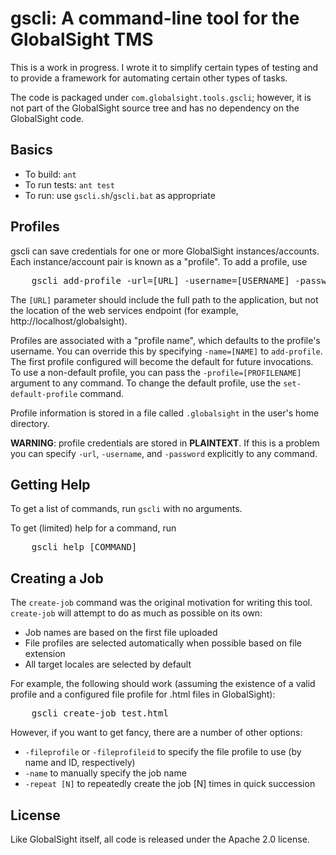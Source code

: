 gscli: A command-line tool for the GlobalSight TMS
==================================================

This is a work in progress.  I wrote it to simplify certain types of testing and to provide a framework for automating certain other types of tasks.

The code is packaged under <code>com.globalsight.tools.gscli</code>; however, it is not part of the GlobalSight source tree and has no dependency on the GlobalSight code.

Basics
------
* To build: <code>ant</code>
* To run tests: <code>ant test</code>
* To run: use <code>gscli.sh</code>/<code>gscli.bat</code> as appropriate

Profiles
--------
gscli can save credentials for one or more GlobalSight instances/accounts.  Each instance/account pair is known as a "profile".  To add a profile, use

<pre>
    gscli add-profile -url=[URL] -username=[USERNAME] -password=[PASSWORD]
</pre>

The <code>[URL]</code> parameter should include the full path to the application, but not the location of the web services endpoint (for example, http://localhost/globalsight).

Profiles are associated with a "profile name", which defaults to the profile's username.  You can override this by specifying <code>-name=[NAME]</code> to <code>add-profile</code>.  The first profile configured will become the default for future invocations.  To use a non-default profile, you can pass the <code>-profile=[PROFILENAME]</code> argument to any command.  To change the default profile, use the <code>set-default-profile</code> command.

Profile information is stored in a file called <code>.globalsight</code> in the user's home directory.  

<b>WARNING</b>: profile credentials are stored in <b>PLAINTEXT</b>.  If this is a problem you can specify <code>-url</code>, <code>-username</code>, and <code>-password</code> explicitly to any command.

Getting Help
------------
To get a list of commands, run <code>gscli</code> with no arguments.

To get (limited) help for a command, run

<pre>
    gscli help [COMMAND]
</pre>

Creating a Job
--------------

The <code>create-job</code> command was the original motivation for writing this tool.  <code>create-job</code> will attempt to do as much as possible on its own:

* Job names are based on the first file uploaded
* File profiles are selected automatically when possible based on file extension
* All target locales are selected by default

For example, the following should work (assuming the existence of a valid profile and a configured file profile for .html files in GlobalSight):

<pre>
    gscli create-job test.html
</pre>

However, if you want to get fancy, there are a number of other options:

* <code>-fileprofile</code> or <code>-fileprofileid</code> to specify the file profile to use (by name and ID, respectively)
* <code>-name</code> to manually specify the job name
* <code>-repeat [N]</code> to repeatedly create the job [N] times in quick succession

License
-------

Like GlobalSight itself, all code is released under the Apache 2.0 license.
